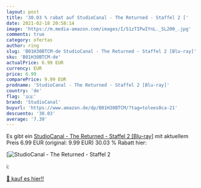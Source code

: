 ```yaml
---
layout: post
title: '30.03 % rabat auf StudioCanal - The Returned - Staffel 2 ['
date: 2021-02-18 20:58:14
image: 'https://m.media-amazon.com/images/I/51zTIPwIYnL._SL200_.jpg'
comments: true
category: ofertas
author: ring
slug: 'B01H30BTCM-de StudioCanal - The Returned - Staffel 2 [Blu-ray]'
sku: 'B01H30BTCM-de'
actualPrice: 6.99 EUR
currency: EUR
price: 6.99
comparePrice: 9.99 EUR
prodname: 'StudioCanal - The Returned - Staffel 2 [Blu-ray]'
country: 'de'
flag: '🇩🇪'
brand: 'StudioCanal'
buyurl: 'https://www.amazon.de/dp/B01H30BTCM/?tag=tolees0ca-21'
descuento: '30.03'
average: '7.39'
---
```


Es gibt ein [StudioCanal - The Returned - Staffel 2 [Blu-ray]](https://www.amazon.de/dp/B01H30BTCM/?tag=tolees0ca-21) mit aktuellem Preis 6.99 EUR (original: 9.99 EUR) 30.03 % Rabatt hier:

[![StudioCanal - The Returned - Staffel 2 [](https://m.media-amazon.com/images/I/51zTIPwIYnL._SL200_.jpg)](https://www.amazon.de/dp/B01H30BTCM/?tag=tolees0ca-21)

ℹ️:


[🛒 kauf es hier!!](https://www.amazon.de/dp/B01H30BTCM/?tag=tolees0ca-21)
